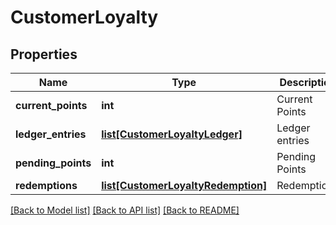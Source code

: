 # CustomerLoyalty

## Properties
Name | Type | Description | Notes
------------ | ------------- | ------------- | -------------
**current_points** | **int** | Current Points | [optional] 
**ledger_entries** | [**list[CustomerLoyaltyLedger]**](CustomerLoyaltyLedger.md) | Ledger entries | [optional] 
**pending_points** | **int** | Pending Points | [optional] 
**redemptions** | [**list[CustomerLoyaltyRedemption]**](CustomerLoyaltyRedemption.md) | Redemptions | [optional] 

[[Back to Model list]](../README.md#documentation-for-models) [[Back to API list]](../README.md#documentation-for-api-endpoints) [[Back to README]](../README.md)


